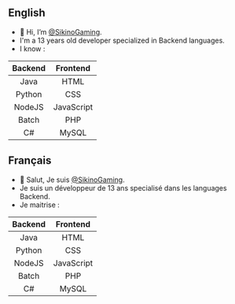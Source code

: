 ## English
- 👋 Hi, I’m [@SikinoGaming](https://github.com/SikinoGaming).
- I'm a 13 years old developer specialized in Backend languages.
- I know :

| Backend  | Frontend |
| :----------: | :----------: |
| Java | HTML |
| Python | CSS |
| NodeJS | JavaScript |
| Batch | PHP |
| C# | MySQL |

## Français
- 👋 Salut, Je suis [@SikinoGaming](https://github.com/SikinoGaming).
- Je suis un développeur de 13 ans specialisé dans les languages Backend.
- Je maitrise :

| Backend  | Frontend |
| :----------: | :----------: |
| Java | HTML |
| Python | CSS |
| NodeJS | JavaScript |
| Batch | PHP |
| C# | MySQL |

<!---
SikinoGaming/SikinoGaming is a ✨ special ✨ repository because its `README.md` (this file) appears on your GitHub profile.
You can click the Preview link to take a look at your changes.
--->
